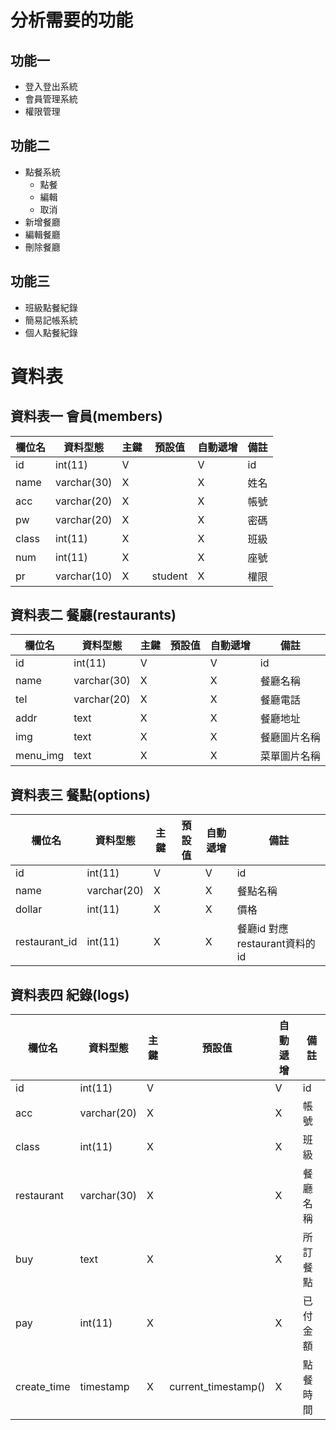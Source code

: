 # 分析需要的功能
## 功能一
* 登入登出系統
* 會員管理系統
* 權限管理
## 功能二
* 點餐系統
    * 點餐
    * 編輯
    * 取消
* 新增餐廳
* 編輯餐廳
* 刪除餐廳
## 功能三
* 班級點餐紀錄
* 簡易記帳系統
* 個人點餐紀錄

# 資料表
## 資料表一 會員(members)


| 欄位名 | 資料型態 | 主鍵 | 預設值 | 自動遞增 | 備註 |
| --- | --- | --- | --- | --- | --- |
|id|int(11)|V ||V|id|
|name|varchar(30)|X||X|姓名|
|acc|varchar(20)|X||X|帳號|
|pw|varchar(20)|X||X|密碼|
|class|int(11)|X||X|班級|
|num|int(11)|X||X|座號|
|pr|varchar(10)|X|student|X|權限|
## 資料表二 餐廳(restaurants)
|欄位名|資料型態|主鍵|預設值|自動遞增|備註|
| --- | --- | --- | --- | --- | --- |
|id|int(11)|V||V|id|
|name|varchar(30)|X||X|餐廳名稱|
|tel|varchar(20)|X||X|餐廳電話|
|addr|text|X||X|餐廳地址|
|img|text|X||X|餐廳圖片名稱|
|menu_img|text|X||X|菜單圖片名稱|
## 資料表三 餐點(options)
|欄位名|資料型態|主鍵|預設值|自動遞增|備註|
| --- | --- | --- | --- | --- | --- |
|id|int(11)|V||V|id|
|name|varchar(20)|X||X|餐點名稱|
|dollar|int(11)|X||X|價格|
|restaurant_id|int(11)|X||X|餐廳id 對應restaurant資料的id|
## 資料表四 紀錄(logs)
|欄位名|資料型態|主鍵|預設值|自動遞增|備註|
| --- | --- | --- | --- | --- | --- |
|id|int(11)|V||V|id|
|acc|varchar(20)|X||X|帳號|
|class|int(11)|X||X|班級|
|restaurant|varchar(30)|X||X|餐廳名稱|
|buy|text|X||X|所訂餐點|
|pay|int(11)|X||X|已付金額|
|create_time|timestamp|X|current_timestamp()|X|點餐時間|
        





